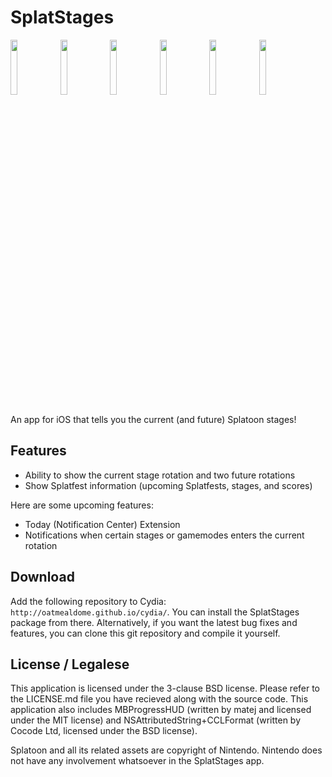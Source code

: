 # SplatStages
<img src="http://i.imgur.com/9rOzWo1.jpg" width="15%" height="15%" />
<img src="http://i.imgur.com/25kUTSA.jpg" width="15%" height="15%" />
<img src="http://i.imgur.com/YkjIbbs.jpg" width="15%" height="15%" />
<img src="http://i.imgur.com/Wutewq4.jpg" width="15%" height="15%" />
<img src="http://i.imgur.com/PSeed5O.jpg" width="15%" height="15%" />
<img src="http://i.imgur.com/0G8ru7H.png" width="15%" height="15%" />

An app for iOS that tells you the current (and future) Splatoon stages!

## Features
* Ability to show the current stage rotation and two future rotations
* Show Splatfest information (upcoming Splatfests, stages, and scores)

Here are some upcoming features:
* Today (Notification Center) Extension
* Notifications when certain stages or gamemodes enters the current rotation

## Download
Add the following repository to Cydia: ```http://oatmealdome.github.io/cydia/```. You can install the SplatStages package from there. Alternatively, if you want the latest bug fixes and features, you can clone this git repository and compile it yourself.

## License / Legalese
This application is licensed under the 3-clause BSD license. Please refer to the LICENSE.md file you have recieved along with the source code. This application also includes MBProgressHUD (written by matej and licensed under the MIT license) and NSAttributedString+CCLFormat (written by Cocode Ltd, licensed under the BSD license).

Splatoon and all its related assets are copyright of Nintendo. Nintendo does not have any involvement whatsoever in the SplatStages app.
